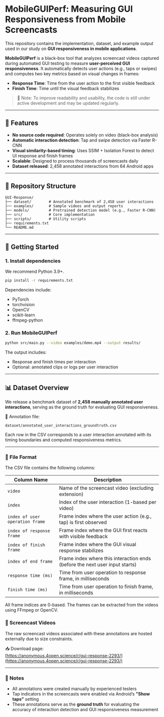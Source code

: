 # MobileGUIPerf: Measuring GUI Responsiveness from Mobile Screencasts

This repository contains the implementation, dataset, and example output used in our study on **GUI responsiveness in mobile applications**.

**MobileGUIPerf** is a black-box tool that analyzes screencast videos captured during automated GUI testing to measure **user-perceived GUI responsiveness**. It automatically detects user actions (e.g., taps or swipes) and computes two key metrics based on visual changes in frames:

- **Response Time**: Time from the user action to the first visible feedback
- **Finish Time**: Time until the visual feedback stabilizes

> 🔧 Note: To improve readability and usability, the code is still under active development and may be updated regularly.
---

## 🎯 Features

- **No source code required**: Operates solely on video (black-box analysis)
- **Automatic interaction detection**: Tap and swipe detection via Faster R-CNN
- **Visual similarity-based timing**: Uses SSIM + Isolation Forest to detect UI response and finish frames
- **Scalable**: Designed to process thousands of screencasts daily
- **Dataset released**: 2,458 annotated interactions from 64 Android apps

---

## 📂 Repository Structure

```text
GUI-Response/
├── dataset/        # Annotated benchmark of 2,458 user interactions
├── examples/       # Sample videos and output reports
├── models/         # Pretrained detection model (e.g., Faster R-CNN)
├── src/            # Core implementation
├── scripts/        # Utility scripts
├── requirements.txt
└── README.md
```

---

## 🚀 Getting Started

### 1. Install dependencies

We recommend Python 3.9+.

```bash
pip install -r requirements.txt
```

Dependencies include:
- PyTorch
- torchvision
- OpenCV
- scikit-learn
- ffmpeg-python

### 2. Run MobileGUIPerf

```bash
python src/main.py --video examples/demo.mp4 --output results/
```

The output includes:
- Response and finish times per interaction
- Optional: annotated clips or logs per user interaction

---

## 📊 Dataset Overview

We release a benchmark dataset of **2,458 manually annotated user interactions**, serving as the ground truth for evaluating GUI responsiveness.

📁 Annotation file:
```text
dataset/annotated_user_interactions_groundtruth.csv
```

Each row in the CSV corresponds to a user interaction annotated with its timing boundaries and computed responsiveness metrics.

---

### 📄 File Format

The CSV file contains the following columns:

| Column Name                      | Description                                                                 |
|----------------------------------|-----------------------------------------------------------------------------|
| `video`                          | Name of the screencast video (excluding extension)                          |
| `index`                          | Index of the user interaction (1-based per video)                           |
| `index of user operation frame`  | Frame index where the user action (e.g., tap) is first observed             |
| `index of response frame`        | Frame index where the GUI first reacts with visible feedback                |
| `index of finish frame`          | Frame index where the GUI visual response stabilizes                        |
| `index of end frame`             | Frame index where this interaction ends (before the next user input starts) |
| `response time (ms)`             | Time from user operation to response frame, in milliseconds                 |
| `finish time (ms)`               | Time from user operation to finish frame, in milliseconds                   |

All frame indices are 0-based. The frames can be extracted from the videos using FFmpeg or OpenCV.


### 🔗 Screencast Videos

The raw screencast videos associated with these annotations are hosted externally due to size constraints.

📥 Download page:  
[https://anonymous.4open.science/r/gui-response-2293/](https://anonymous.4open.science/r/gui-response-2293/)

---

### 📌 Notes

- All annotations were created manually by experienced testers
- Tap indicators in the screencasts were enabled via Android’s **"Show taps"** setting
- These annotations serve as the **ground truth** for evaluating the accuracy of interaction detection and GUI responsiveness measurement



